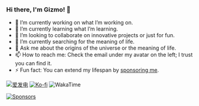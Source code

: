 ### Hi there, I'm Gizmo! 👋

- 🔭 I’m currently working on what I’m working on.
- 🌱 I’m currently learning what I’m learning.
- 👯 I’m looking to collaborate on innovative projects or just for fun.
- 🤔 I’m currently searching for the meaning of life.
- 💬 Ask me about the origins of the universe or the meaning of life.
- 📫 How to reach me: Check the email under my avatar on the left; I trust you can find it.
- ⚡ Fun fact: You can extend my lifespan by [sponsoring me](https://afdian.net/a/gizmo).

[![爱发电](https://img.shields.io/badge/%E7%88%B1%E5%8F%91%E7%94%B5-Gizmo-%23946ce6
)](https://afdian.net/a/gizmo)
[![Ko-fi](https://img.shields.io/badge/Ko--fi-%E2%9D%A4%EF%B8%8F-blue?logo=kofi&color=%23fff)](https://ko-fi.com/gizmo_)
![WakaTime](https://img.shields.io/endpoint?url=https%3A%2F%2Fwakapi.aika.dev%2Fapi%2Fcompat%2Fshields%2Fv1%2FGizmo%2Finterval%3A30_days&color=2F855A&label=last%2030%20days&logo=WakaTime)

[![Sponsors](https://afdian-connect.deno.dev/sponsor.svg)](https://afdian.net/a/gizmo)

